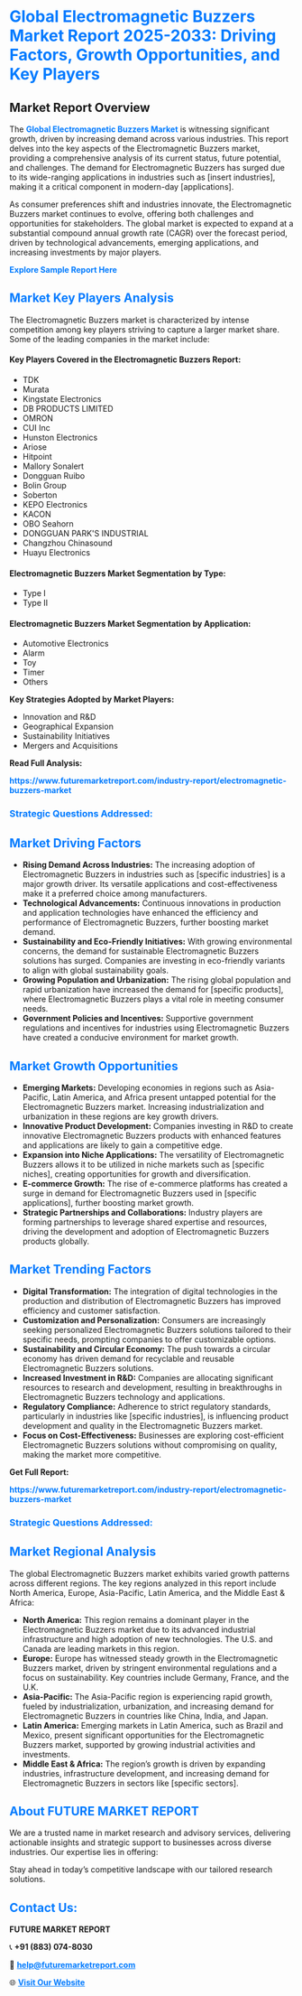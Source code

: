<h1 style="color: #007BFF;">Global Electromagnetic Buzzers Market Report 2025-2033: Driving Factors, Growth Opportunities, and Key Players</h1>

<section id="overview">
<h2>Market Report Overview</h2>
<p>The <a href="https://www.futuremarketreport.com/industry-report/electromagnetic-buzzers-market" style="color: #007BFF; text-decoration: none;"><strong>Global Electromagnetic Buzzers Market</strong></a> is witnessing significant growth, driven by increasing demand across various industries. This report delves into the key aspects of the Electromagnetic Buzzers market, providing a comprehensive analysis of its current status, future potential, and challenges. The demand for Electromagnetic Buzzers has surged due to its wide-ranging applications in industries such as [insert industries], making it a critical component in modern-day [applications].</p>
<p>As consumer preferences shift and industries innovate, the Electromagnetic Buzzers market continues to evolve, offering both challenges and opportunities for stakeholders. The global market is expected to expand at a substantial compound annual growth rate (CAGR) over the forecast period, driven by technological advancements, emerging applications, and increasing investments by major players.</p>
</section>

<section id="overview">
<p><a href="https://www.futuremarketreport.com/request-sample/reportId=92000" style="color: #007BFF; text-decoration: none;"><strong>Explore Sample Report Here</strong></a></p>
</section>

<section id="key-players">
<h2 style="color: #007BFF;">Market Key Players Analysis</h2>
<p>The Electromagnetic Buzzers market is characterized by intense competition among key players striving to capture a larger market share. Some of the leading companies in the market include:</p>
<h4>Key Players Covered in the Electromagnetic Buzzers Report:</h4>
<ul><li>TDK</li><li>Murata</li><li>Kingstate Electronics</li><li>DB PRODUCTS LIMITED</li><li>OMRON</li><li>CUI Inc</li><li>Hunston Electronics</li><li>Ariose</li><li>Hitpoint</li><li>Mallory Sonalert</li><li>Dongguan Ruibo</li><li>Bolin Group</li><li>Soberton</li><li>KEPO Electronics</li><li>KACON</li><li>OBO Seahorn</li><li>DONGGUAN PARK&#039;S INDUSTRIAL</li><li>Changzhou Chinasound</li><li>Huayu Electronics</li></ul>
<h4>Electromagnetic Buzzers Market Segmentation by Type:</h4>
<ul><li>Type I</li><li>Type II</li></ul>

<h4>Electromagnetic Buzzers Market Segmentation by Application:</h4>
<ul><li>Automotive Electronics</li><li>Alarm</li><li>Toy</li><li>Timer</li><li>Others</li></ul>
<p><strong>Key Strategies Adopted by Market Players:</strong></p>
<ul>
<li>Innovation and R&D</li>
<li>Geographical Expansion</li>
<li>Sustainability Initiatives</li>
<li>Mergers and Acquisitions</li>
</ul>
</section>

<section>
<p><strong>Read Full Analysis: </strong></p><a href="https://www.futuremarketreport.com/industry-report/electromagnetic-buzzers-market" style="color: #007BFF; text-decoration: none;"><strong>https://www.futuremarketreport.com/industry-report/electromagnetic-buzzers-market</strong></a>
<h3 style="color: #007BFF;">Strategic Questions Addressed:</h3>
</section>

<section id="driving-factors">
<h2 style="color: #007BFF;">Market Driving Factors</h2>
<ul>
<li><strong>Rising Demand Across Industries:</strong> The increasing adoption of Electromagnetic Buzzers in industries such as [specific industries] is a major growth driver. Its versatile applications and cost-effectiveness make it a preferred choice among manufacturers.</li>
<li><strong>Technological Advancements:</strong> Continuous innovations in production and application technologies have enhanced the efficiency and performance of Electromagnetic Buzzers, further boosting market demand.</li>
<li><strong>Sustainability and Eco-Friendly Initiatives:</strong> With growing environmental concerns, the demand for sustainable Electromagnetic Buzzers solutions has surged. Companies are investing in eco-friendly variants to align with global sustainability goals.</li>
<li><strong>Growing Population and Urbanization:</strong> The rising global population and rapid urbanization have increased the demand for [specific products], where Electromagnetic Buzzers plays a vital role in meeting consumer needs.</li>
<li><strong>Government Policies and Incentives:</strong> Supportive government regulations and incentives for industries using Electromagnetic Buzzers have created a conducive environment for market growth.</li>
</ul>
</section>

<section id="growth-opportunities">
<h2 style="color: #007BFF;">Market Growth Opportunities</h2>
<ul>
<li><strong>Emerging Markets:</strong> Developing economies in regions such as Asia-Pacific, Latin America, and Africa present untapped potential for the Electromagnetic Buzzers market. Increasing industrialization and urbanization in these regions are key growth drivers.</li>
<li><strong>Innovative Product Development:</strong> Companies investing in R&D to create innovative Electromagnetic Buzzers products with enhanced features and applications are likely to gain a competitive edge.</li>
<li><strong>Expansion into Niche Applications:</strong> The versatility of Electromagnetic Buzzers allows it to be utilized in niche markets such as [specific niches], creating opportunities for growth and diversification.</li>
<li><strong>E-commerce Growth:</strong> The rise of e-commerce platforms has created a surge in demand for Electromagnetic Buzzers used in [specific applications], further boosting market growth.</li>
<li><strong>Strategic Partnerships and Collaborations:</strong> Industry players are forming partnerships to leverage shared expertise and resources, driving the development and adoption of Electromagnetic Buzzers products globally.</li>
</ul>
</section>

<section id="trending-factors">
<h2 style="color: #007BFF;">Market Trending Factors</h2>
<ul>
<li><strong>Digital Transformation:</strong> The integration of digital technologies in the production and distribution of Electromagnetic Buzzers has improved efficiency and customer satisfaction.</li>
<li><strong>Customization and Personalization:</strong> Consumers are increasingly seeking personalized Electromagnetic Buzzers solutions tailored to their specific needs, prompting companies to offer customizable options.</li>
<li><strong>Sustainability and Circular Economy:</strong> The push towards a circular economy has driven demand for recyclable and reusable Electromagnetic Buzzers solutions.</li>
<li><strong>Increased Investment in R&D:</strong> Companies are allocating significant resources to research and development, resulting in breakthroughs in Electromagnetic Buzzers technology and applications.</li>
<li><strong>Regulatory Compliance:</strong> Adherence to strict regulatory standards, particularly in industries like [specific industries], is influencing product development and quality in the Electromagnetic Buzzers market.</li>
<li><strong>Focus on Cost-Effectiveness:</strong> Businesses are exploring cost-efficient Electromagnetic Buzzers solutions without compromising on quality, making the market more competitive.</li>
</ul>
</section>

<section>
<p><strong>Get Full Report: </strong></p><a href="https://www.futuremarketreport.com/industry-report/electromagnetic-buzzers-market" style="color: #007BFF; text-decoration: none;"><strong>https://www.futuremarketreport.com/industry-report/electromagnetic-buzzers-market</strong></a>
<h3 style="color: #007BFF;">Strategic Questions Addressed:</h3>
</section>


<section id="regional-analysis">
<h2 style="color: #007BFF;">Market Regional Analysis</h2>
<p>The global Electromagnetic Buzzers market exhibits varied growth patterns across different regions. The key regions analyzed in this report include North America, Europe, Asia-Pacific, Latin America, and the Middle East & Africa:</p>
<ul>
<li><strong>North America:</strong> This region remains a dominant player in the Electromagnetic Buzzers market due to its advanced industrial infrastructure and high adoption of new technologies. The U.S. and Canada are leading markets in this region.</li>
<li><strong>Europe:</strong> Europe has witnessed steady growth in the Electromagnetic Buzzers market, driven by stringent environmental regulations and a focus on sustainability. Key countries include Germany, France, and the U.K.</li>
<li><strong>Asia-Pacific:</strong> The Asia-Pacific region is experiencing rapid growth, fueled by industrialization, urbanization, and increasing demand for Electromagnetic Buzzers in countries like China, India, and Japan.</li>
<li><strong>Latin America:</strong> Emerging markets in Latin America, such as Brazil and Mexico, present significant opportunities for the Electromagnetic Buzzers market, supported by growing industrial activities and investments.</li>
<li><strong>Middle East & Africa:</strong> The region’s growth is driven by expanding industries, infrastructure development, and increasing demand for Electromagnetic Buzzers in sectors like [specific sectors].</li>
</ul>
</section>

<footer>
<h2 style="color: #007BFF;">About FUTURE MARKET REPORT</h2>
<p>We are a trusted name in market research and advisory services, delivering actionable insights and strategic support to businesses across diverse industries. Our expertise lies in offering:</p>

<p>Stay ahead in today’s competitive landscape with our tailored research solutions.</p>

<h2 style="color: #007BFF;">Contact Us:</h2>
<p><strong>FUTURE MARKET REPORT</strong></p>
<p>📞 <strong>+91 (883) 074-8030</strong></p>
<p>📧 <strong><a href="mailto:help@futuremarketreport.com" style="color: #007BFF;">help@futuremarketreport.com</a></strong></p>
<p>🌐 <strong><a href="https://www.futuremarketreport.com/" style="color: #007BFF;">Visit Our Website</a></strong></p>
</footer>
